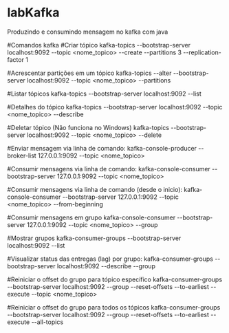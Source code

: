 # labKafka
Produzindo e consumindo mensagem no kafka com java

#Comandos kafka
#Criar tópico
kafka-topics --bootstrap-server localhost:9092 --topic <nome_topico> --create --partitions 3 --replication-factor 1

#Acrescentar partições em um tópico
kafka-topics --alter --bootstrap-server localhost:9092 --topic <nome_topico> --partitions <qtd>

#Listar tópicos
kafka-topics --bootstrap-server localhost:9092 --list

#Detalhes do tópico
kafka-topics --bootstrap-server localhost:9092 --topic <nome_topico> --describe

#Deletar tópico (Não funciona no Windows) 
kafka-topics --bootstrap-server localhost:9092 --topic <nome_topico> --delete

#Enviar mensagem via linha de comando:
kafka-console-producer --broker-list 127.0.0.1:9092 --topic <nome_topico>

#Consumir mensagens via linha de comando:
kafka-console-consumer --bootstrap-server 127.0.0.1:9092 --topic <nome_topico>

#Consumir mensagens via linha de comando (desde o inicio):
kafka-console-consumer --bootstrap-server 127.0.0.1:9092 --topic <nome_topico> --from-beginning

#Consumir mensagens em grupo
kafka-console-consumer --bootstrap-server 127.0.0.1:9092 --topic <nome_topico> --group <group-name>

#Mostrar grupos
kafka-consumer-groups --bootstrap-server localhost:9092 --list

#Visualizar status das entregas (lag) por grupo:
kafka-consumer-groups --bootstrap-server localhost:9092 --describe --group <group-name>

#Reiniciar o offset do grupo para tópico específico
kafka-consumer-groups --bootstrap-server localhost:9092 --group <group-name> --reset-offsets --to-earliest --execute --topic <nome_topico>

#Reiniciar o offset do grupo para todos os tópicos
kafka-consumer-groups --bootstrap-server localhost:9092 --group <group-name> --reset-offsets --to-earliest --execute --all-topics
